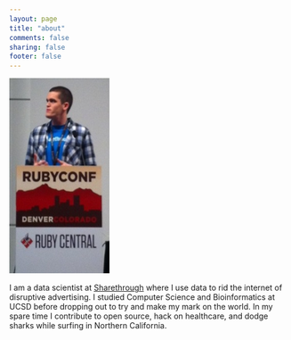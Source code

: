 ```yaml
---
layout: page
title: "about"
comments: false
sharing: false
footer: false
---
```

<img src="/images/rubyconf_headshot.jpg" alt="" height=350 width=180/>

I am a data scientist at
[Sharethrough](http://sharethrough.com) where I use data to rid the internet of disruptive advertising. 
I studied Computer Science and Bioinformatics at UCSD before dropping out to try and make my mark on the world. 
In my spare time I contribute to open source, hack on healthcare, and dodge sharks while surfing in Northern California.

